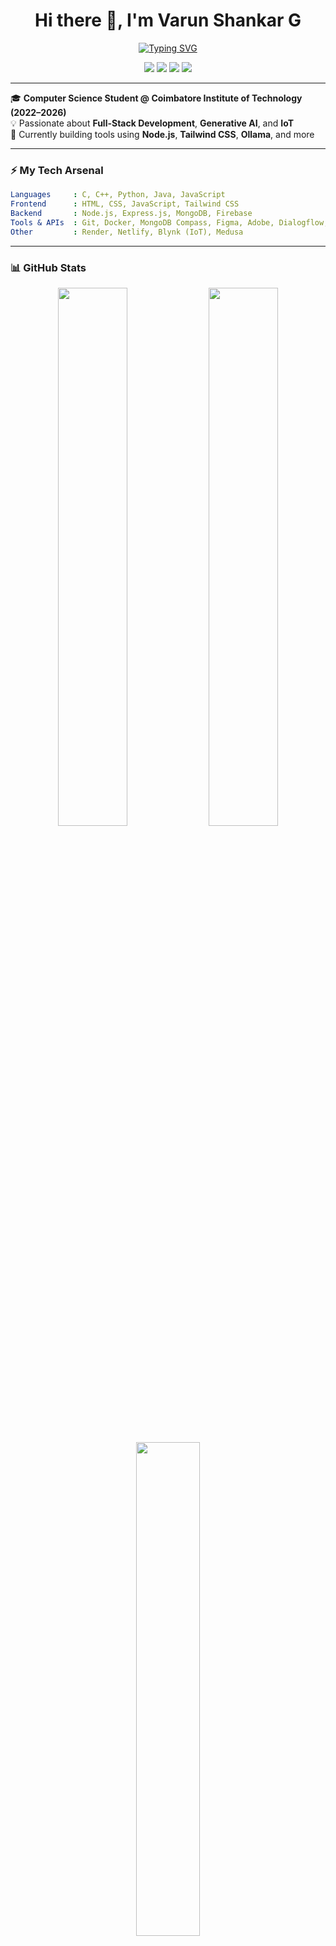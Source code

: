 
<h1 align="center">Hi there 👋, I'm Varun Shankar G</h1>

<p align="center">
  <a href="https://github.com/Varunshankarvg">
    <img src="https://readme-typing-svg.demolab.com?font=Fira+Code&weight=500&size=20&duration=3000&pause=1000&center=true&vCenter=true&width=435&lines=CSE+Student+%40+CIT;Full+Stack+Web+Developer;Generative+AI+Explorer;IoT+%7C+AI+%7C+Hackathon+Enthusiast" alt="Typing SVG" />
  </a>
</p>

<p align="center">
  <a href="mailto:varunshankarvg@gmail.com"><img src="https://img.shields.io/badge/email-contact%20me-blue?style=flat&logo=gmail" /></a>
  <a href="https://linkedin.com/in/varunshankarg"><img src="https://img.shields.io/badge/LinkedIn-VarunShankarG-blue?style=flat&logo=linkedin" /></a>
  <a href="https://github.com/Varunshankarvg"><img src="https://img.shields.io/badge/GitHub-@Varunshankarvg-black?style=flat&logo=github" /></a>
  <img src="https://komarev.com/ghpvc/?username=Varunshankarvg&label=Profile%20views&color=0e75b6&style=flat" />
</p>

---

🎓 **Computer Science Student @ Coimbatore Institute of Technology (2022–2026)**  
💡 Passionate about **Full-Stack Development**, **Generative AI**, and **IoT**  
🔧 Currently building tools using **Node.js**, **Tailwind CSS**, **Ollama**, and more

---

### ⚡ My Tech Arsenal

```yaml
Languages     : C, C++, Python, Java, JavaScript
Frontend      : HTML, CSS, JavaScript, Tailwind CSS
Backend       : Node.js, Express.js, MongoDB, Firebase
Tools & APIs  : Git, Docker, MongoDB Compass, Figma, Adobe, Dialogflow, Ollama
Other         : Render, Netlify, Blynk (IoT), Medusa
```

---

### 📊 GitHub Stats

<p align="center">
  <img src="https://github-readme-stats.vercel.app/api?username=Varunshankarvg&show_icons=true&theme=radical" width="47%" />
  <img src="https://github-readme-streak-stats.herokuapp.com/?user=Varunshankarvg&theme=radical" width="47%" />
</p>

<p align="center">
  <img src="https://github-readme-stats.vercel.app/api/top-langs/?username=Varunshankarvg&layout=compact&theme=radical" width="45%" />
</p>

---

### 🧩 GitHub Activity & Trophies

<p align="center">
  <img src="https://github-profile-summary-cards.vercel.app/api/cards/profile-details?username=Varunshankarvg&theme=radical" />
</p>

<p align="center">
  <img src="https://github-profile-trophy.vercel.app/?username=Varunshankarvg&theme=matrix&column=7&no-bg=true&no-frame=true" />
</p>

---

⭐ *Thanks for visiting my profile! Let’s connect and collaborate on awesome projects.*
